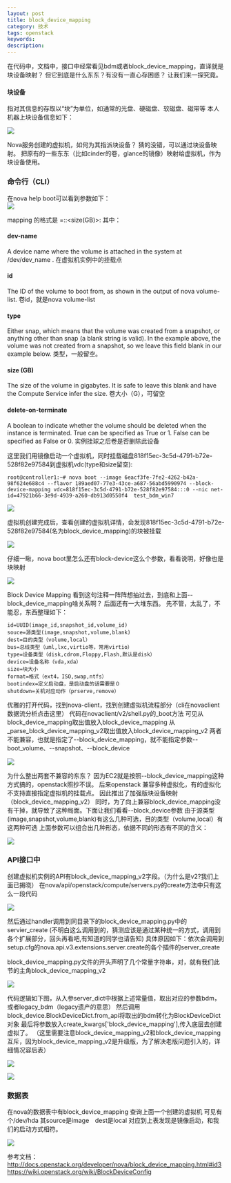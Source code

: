 ```yaml
---
layout: post
title: block_device_mapping
category: 技术
tags: openstack
keywords: 
description: 
---
```


在代码中，文档中，接口中经常看见bdm或者block_device_mapping，直译就是块设备映射？
但它到底是什么东东？有没有一直心存困惑？
让我们来一探究竟。

#### 块设备 ####

指对其信息的存取以“块”为单位，如通常的光盘、硬磁盘、软磁盘、磁带等
本人机器上块设备信息如下：

![](http://i.imgur.com/VSxjvpI.png)

Nova服务创建的虚拟机，如何为其指派块设备？
猜的没错，可以通过块设备映射。
把原有的一些东东（比如cinder的卷，glance的镜像）映射给虚拟机，作为块设备使用。

### 命令行（CLI） ###

在nova help boot可以看到参数如下：  
![](http://i.imgur.com/ysd6lCF.png)

mapping 的格式是 <dev-name>=<id>:<type>:<size(GB)>:<delete-on-terminate>
其中：

#### dev-name ####

A device name where the volume is attached in the system at /dev/dev_name .
在虚拟机实例中的挂载点

#### id ####

The ID of the volume to boot from, as shown in the output of nova volume-list.
卷id，就是nova volume-list

#### type ####

Either snap, which means that the volume was created from a snapshot, or anything other than snap (a blank string is valid). In the example above, the volume was not created from a snapshot, so we leave this field blank in our example below.
类型，一般留空。

#### size (GB) ####

The size of the volume in gigabytes. It is safe to leave this blank and have the Compute Service infer the size.
卷大小（G），可留空

#### delete-on-terminate ####

A boolean to indicate whether the volume should be deleted when the instance is terminated. True can be specified as True or 1. False can be specified as False or 0.
实例挂球之后卷是否删除此设备


这里我们用镜像启动一个虚拟机，同时挂载磁盘818f15ec-3c5d-4791-b72e-528f82e97584到虚拟机vdc(type和size留空):

    root@controller1:~# nova boot --image 6eacf3fe-7fe2-4262-b42a-98f624e688c4 --flavor 189aed07-77e3-43ce-a687-56abd5990974 --block-device-mapping vdc=818f15ec-3c5d-4791-b72e-528f82e97584:::0 --nic net-id=47921b66-3e9d-4939-a260-db913d0550f4  test_bdm_win7

![](http://i.imgur.com/Jp9UY1F.png)

虚拟机创建完成后，查看创建的虚拟机详情，会发现818f15ec-3c5d-4791-b72e-528f82e97584(名为block_device_mapping)的块被挂载  

![](http://i.imgur.com/wXSGASW.png)

仔细一瞅，nova boot里怎么还有block-device这么个参数，看看说明，好像也是块映射 

![](http://i.imgur.com/7BABTdf.png)

Block Device Mapping
看到这句注释一阵阵想抽过去，到底和上面--block_device_mapping啥关系啊？
后面还有一大堆东西。
先不管，太乱了，不能忍，东西整理如下：

    id=UUID(image_id,snapshot_id,volume_id)
    souce=源类型(image,snapshot,volume,blank)
    dest=目的类型（volume,local）
    bus=总线类型（uml,lxc,virtio等，常用virtio）
    type=设备类型（disk,cdrom,Floppy,Flash,默认是disk）
    device=设备名称（vda,xda）
    size=块大小
    format=格式（ext4，ISO,swap,ntfs）
    bootindex=定义启动盘，是启动盘的话需要是０
    shutdown=关机对应动作（prserve,remove）

优雅的打开代码，找到nova-client，找到创建虚拟机流程部分（cli在novaclient数据流分析点击这里）
代码在novaclient/v2/shell.py的_boot方法
可见从block_device_mapping取出值放入block_device_mapping
从_parse_block_device_mapping_v2取出值放入block_device_mapping_v2
两者不能兼容，也就是指定了--block_device_mapping，就不能指定参数--boot_volume、--snapshot、--block_device 

![](http://i.imgur.com/nrBxSGj.png)

为什么整出两套不兼容的东东？
因为EC2就是按照--block_device_mapping这种方式搞的，openstack照抄不误。
后来openstack 兼容多种虚拟化，有的虚拟化不支持直接指定虚拟机的挂载点。
因此推出了加强版块设备映射（block_device_mapping_v2）
同时，为了向上兼容block_device_mapping没有干掉，就导致了这种局面。下面让我们看看--block_device参数
由于源类型(image,snapshot,volume,blank)有这么几种可选，目的类型（volume,local）有这两种可选
上面参数可以组合出几种形态，依据不同的形态有不同的含义：

![](http://i.imgur.com/HbcB05o.png)

### API接口中 ###

创建虚拟机实例的API有block_device_mapping_v2字段。（为什么是v2?我们上面已揭晓）
在nova/api/openstack/compute/servers.py的create方法中只有这么一段代码

![](http://i.imgur.com/5vt0Y4N.png)

然后通过handler调用到同目录下的block_device_mapping.py中的servier_create
(不明白这么调用到的，猜测应该是通过某种统一的方式，调用到各个扩展部分，回头再看吧,有知道的同学也请告知)
具体原因如下：依次会调用到setup.cfg的nova.api.v3.extensions.server.create的各个插件的server_create

block_device_mapping.py文件的开头声明了几个常量字符串，对，就有我们此节的主角block_device_mapping_v2  

![](http://i.imgur.com/Uy31qlg.png)

代码逻辑如下图，从入参server_dict中根据上述常量值，取出对应的参数bdm，或者legacy_bdm（legacy遗产的意思）
然后调用block_device.BlockDeviceDict.from_api将取出的bdm转化为BlockDeviceDict对象
最后将参数放入create_kwargs['block_device_mapping'],传入底层去创建虚拟了。
（这里需要注意block_device_mapping_v2和block_device_mapping互斥，因为block_device_mapping_v2是升级版，为了解决老版问题引入的，详细情况容后表）

![](http://i.imgur.com/CLKcuy3.png)

![](http://i.imgur.com/1neefrk.png)

### 数据表 ###

在nova的数据表中有block_device_mapping
查询上面一个创建的虚拟机
可见有个/dev/hda 其source是image　dest是local 对应到上表发现是镜像启动，和我们的启动方式相符。

![](http://i.imgur.com/1Ih8OX5.png)


参考文档：
http://docs.openstack.org/developer/nova/block_device_mapping.html#id3
https://wiki.openstack.org/wiki/BlockDeviceConfig